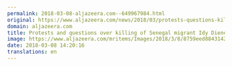 ```yaml
---
permalink: 2018-03-08-aljazeera.com--649967984.html
original: https://www.aljazeera.com/news/2018/03/protests-questions-killing-senegal-migrant-idy-diene-180308130543754.html
domain: aljazeera.com
title: Protests and questions over killing of Senegal migrant Idy Diene
image: https://www.aljazeera.com/mritems/Images/2018/3/8/8759eed8843142d6b9f31dbfb5eecef7_18.jpg
date: 2018-03-08 14:20:16
translations: en
---
```


